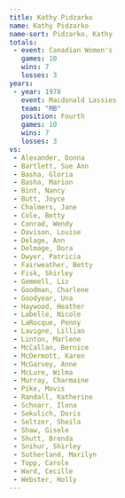 ```yaml
---
title: Kathy Pidzarko
name: Kathy Pidzarko
name-sort: Pidzarko, Kathy
totals:
 - event: Canadian Women's
   games: 10
   wins: 7
   losses: 3
years:
 - year: 1978
   event: Macdonald Lassies
   team: "MB"
   position: Fourth
   games: 10
   wins: 7
   losses: 3
vs:
 - Alexander, Donna
 - Bartlett, Sue Ann
 - Basha, Gloria
 - Basha, Marion
 - Bint, Nancy
 - Butt, Joyce
 - Chalmers, Jane
 - Cole, Betty
 - Conrad, Wendy
 - Davison, Louise
 - Delage, Ann
 - Delmage, Dora
 - Dwyer, Patricia
 - Fairweather, Betty
 - Fisk, Shirley
 - Gemmell, Liz
 - Goodman, Charlene
 - Goodyear, Una
 - Haywood, Heather
 - Labelle, Nicole
 - LaRocque, Penny
 - Lavigne, Lillian
 - Linton, Marlene
 - McCallan, Bernice
 - McDermott, Karen
 - McGarvey, Anne
 - McLure, Wilma
 - Murray, Charmaine
 - Pike, Mavis
 - Randall, Katherine
 - Schnarr, Ilona
 - Sekulich, Doris
 - Seltzer, Sheila
 - Shaw, Gisele
 - Shutt, Brenda
 - Snihur, Shirley
 - Sutherland, Marilyn
 - Topp, Carole
 - Ward, Cecille
 - Webster, Holly
---
```

